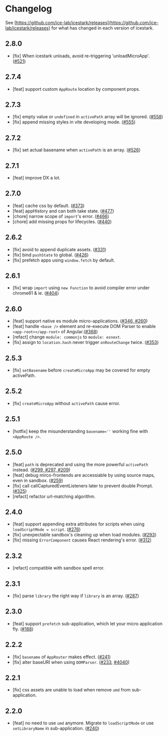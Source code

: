 # Changelog

See [https://github.com/ice-lab/icestark/releases](https://github.com/ice-lab/icestark/releases) for what has changed in each version of icestark.

## 2.8.0

- [fix] When icestark unloads, avoid re-triggering 'unloadMicroApp'. ([#521](https://github.com/ice-lab/icestark/issues/521))

## 2.7.4

- [feat] support custom `AppRoute` location by component props.

## 2.7.3

- [fix] empty value or `undefined` in `activePath` array will be ignored. ([#558](https://github.com/ice-lab/icestark/issues/558))
- [fix] append missing styles in vite developing mode. ([#555](https://github.com/ice-lab/icestark/issues/555))

## 2.7.2

- [fix] set actual basename when `activePath` is an array. ([#526](https://github.com/ice-lab/icestark/issues/526))

## 2.7.1

- [feat] improve DX a lot.

## 2.7.0

- [feat] cache css by default. ([#373](https://github.com/ice-lab/icestark/issues/373))
- [feat] appHistory and <Link /> can both take state. ([#477](https://github.com/ice-lab/icestark/issues/477))
- [chore] narrow scope of `import`'s error. ([#466](https://github.com/ice-lab/icestark/issues/466))
- [chore] add missing props for lifecycles. ([#440](https://github.com/ice-lab/icestark/issues/440))

## 2.6.2

- [fix] avoid to append duplicate assets. ([#331](https://github.com/ice-lab/icestark/issues/331))
- [fix] bind `pushState` to global. ([#426](https://github.com/ice-lab/icestark/issues/426))
- [fix] prefetch apps using `window.fetch` by default.

## 2.6.1

- [fix] wrap `import` using `new Function` to avoid compiler error under chrome61 & ie. ([#404](https://github.com/ice-lab/icestark/issues/404))

## 2.6.0

- [feat] support native es module micro-applications. ([#346, #260](https://github.com/ice-lab/icestark/issues/346))
- [feat] handle `<base />` element and re-execute DOM Parser to enable `<app-root></app-root>` of Angular.([#368](https://github.com/ice-lab/icestark/pull/368))
- [refact] change `module: commonjs` to `module: esnext`.
- [fix] assign to `location.hash` never trigger `onRouteChange` twice. ([#353](https://github.com/ice-lab/icestark/issues/353))

## 2.5.3

- [fix] `setBasename` before `createMicroApp` may be covered for empty activePath.

## 2.5.2

- [fix] `createMicroApp` without `activePath` cause error.

## 2.5.1

- [hotfix] keep the misunderstanding `basename=''` working fine with `<AppRoute />`.

## 2.5.0

- [feat] `path` is deprecated and using the more powerful `activePath` instead. ([#299, #297, #209](https://github.com/ice-lab/icestark/issues/299))
- [feat] debug mirco-frontends are accessiable by using source maps, even in sandbox. ([#259](https://github.com/ice-lab/icestark/issues/259))
- [fix] call callCapturedEventListeners later to prevent double Prompt. ([#325](https://github.com/ice-lab/icestark/issues/325))
- [refact] refactor url-matching algorithm.


## 2.4.0

- [feat] support appending extra attributes for scripts when using `loadScriptMode = script`. ([#276](https://github.com/ice-lab/icestark/issues/276))
- [fix] unexpectable sandbox's cleaning up when load modules. ([#293](https://github.com/ice-lab/icestark/issues/293))
- [fix] missing `ErrorComponent` causes React rendering's error. ([#312](https://github.com/ice-lab/icestark/issues/312))

## 2.3.2

- [refact] compatible with sandbox spell error.

## 2.3.1

- [fix] parse `library` the right way if `library` is an array. ([#287](https://github.com/ice-lab/icestark/issues/287))

## 2.3.0

- [feat] support `prefetch` sub-application, which let your micro application fly. ([#188](https://github.com/ice-lab/icestark/issues/188))

## 2.2.2

- [fix] `basename` of `AppRouter` makes effect. ([#241](https://github.com/ice-lab/icestark/issues/241))
- [fix] alter baseURI when using `DOMParser`. ([#233](https://github.com/ice-lab/icestark/issues/233), [#4040](https://github.com/alibaba/ice/issues/4040))

## 2.2.1

- [fix] css assets are unable to load when remove `umd` from sub-application.

## 2.2.0

- [feat] no need to use `umd` anymore. Migrate to `loadScriptMode` or use `setLibraryName` in sub-application. ([#240](https://github.com/ice-lab/icestark/issues/240))
